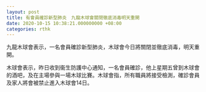 ```yaml
---
layout: post
title: 有會員確診新型肺炎　九龍木球會關閉徹底消毒明天重開
date: 2020-10-15 10:38:21.000000000 +08:00
categories: rthk
---
```


九龍木球會表示，一名會員確診新型肺炎，木球會今日將關閉並徹底消毒，明天重開。

木球會表示，昨日收到衞生防護中心通知，一名會員確診，他上星期五曾到木球會的酒吧，及在主場參與一場木球比賽。木球會指，所有職員將接受檢測，確診會員及家人將會被禁止進入木球會14日。
